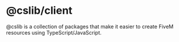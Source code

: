 # @cslib/client

@cslib is a collection of packages that make it easier to create FiveM resources using TypeScript/JavaScript.
